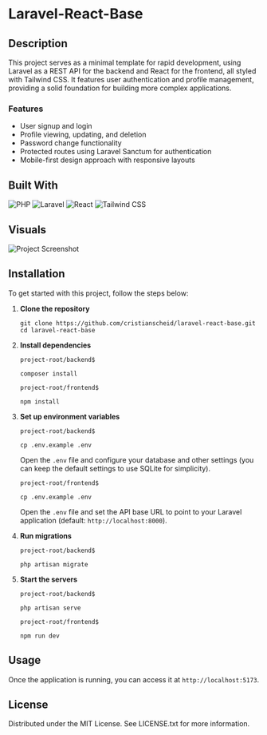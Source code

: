 # Laravel-React-Base

## Description

This project serves as a minimal template for rapid development, using Laravel as a REST API for the backend and React for the frontend, all styled with Tailwind CSS. It features user authentication and profile management, providing a solid foundation for building more complex applications.

### Features

- User signup and login
- Profile viewing, updating, and deletion
- Password change functionality
- Protected routes using Laravel Sanctum for authentication
- Mobile-first design approach with responsive layouts

## Built With

![PHP](https://img.shields.io/badge/PHP-8.3-gray?logo=php&style=for-the-badge)
![Laravel](https://img.shields.io/badge/Laravel-11.21-gray?logo=laravel&style=for-the-badge)
![React](https://img.shields.io/badge/React-18.3-gray?logo=react&style=for-the-badge)
![Tailwind CSS](https://img.shields.io/badge/TailwindCSS-3.4-gray?logo=tailwindcss&style=for-the-badge)

## Visuals

![Project Screenshot](link-to-your-screenshot.png)

## Installation

To get started with this project, follow the steps below:

1. **Clone the repository**

   ```
   git clone https://github.com/cristianscheid/laravel-react-base.git
   cd laravel-react-base
   ```

2. **Install dependencies**

   `project-root/backend$`

   ```
   composer install
   ```

   `project-root/frontend$`

   ```
   npm install
   ```

3. **Set up environment variables**

   `project-root/backend$`

   ```
   cp .env.example .env
   ```

   Open the `.env` file and configure your database and other settings (you can keep the default settings to use SQLite for simplicity).

   `project-root/frontend$`

   ```
   cp .env.example .env
   ```

   Open the `.env` file and set the API base URL to point to your Laravel application (default: `http://localhost:8000`).

4. **Run migrations**

   `project-root/backend$`

   ```
   php artisan migrate
   ```

5. **Start the servers**

   `project-root/backend$`

   ```
   php artisan serve
   ```

   `project-root/frontend$`

   ```
   npm run dev
   ```

## Usage

Once the application is running, you can access it at `http://localhost:5173`.

## License

Distributed under the MIT License. See LICENSE.txt for more information.
